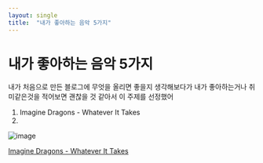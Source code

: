 ```yaml
---
layout: single
title:  "내가 좋아하는 음악 5가지"
---
```


# 내가 좋아하는 음악 5가지

내가 처음으로 만든 블로그에 무엇을 올리면 좋을지 생각해보다가
내가 좋아하는거나 취미같은것을 적어보면 괜찮을 것 같아서 이 주제를 선정했어

1. Imagine Dragons - Whatever It Takes
2. 
![image](https://upload.wikimedia.org/wikipedia/en/2/20/Whatever_It_Takes_Imagine_Dragons.jpg)

<a href="https://www.youtube.com/watch?v=gOsM-DYAEhY" target="_blank">Imagine Dragons - Whatever It Takes</a>
